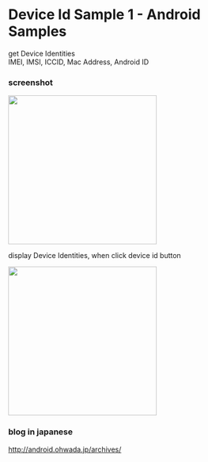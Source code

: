 Device Id Sample 1 - Android Samples
===============

get  Device Identities <br/>
IMEI, IMSI, ICCID, Mac Address, Android ID <br/>


### screenshot <br/>

<image src="https://raw.githubusercontent.com/ohwada/Android_Samples/master/DeviceIdSample4/screenshot/screenshot_device_id_main.png" width="300" /> <br/>

display  Device Identities, when click device id button <br/>

<image src="https://raw.githubusercontent.com/ohwada/Android_Samples/master/DeviceIdSample4/screenshot/screenshot_device_id_view.png" width="300" /> <br/>



### blog in japanese
http://android.ohwada.jp/archives/
